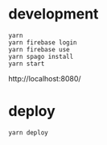 # development

```
yarn
yarn firebase login
yarn firebase use
yarn spago install
yarn start
```

http://localhost:8080/

# deploy

```
yarn deploy
```
